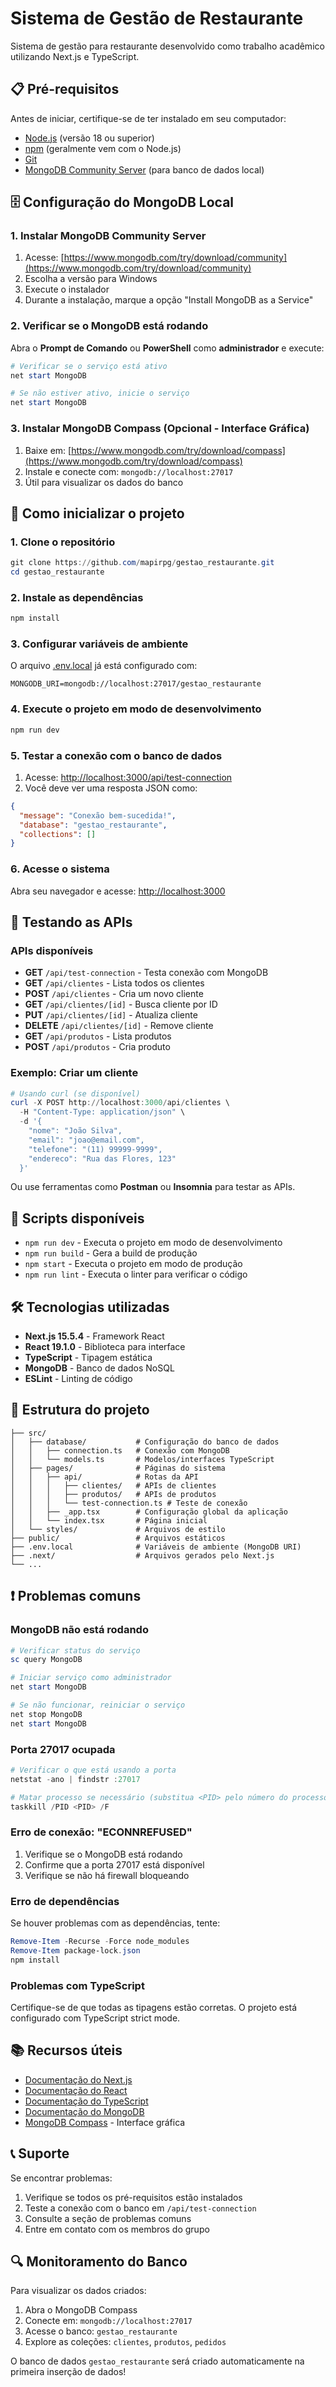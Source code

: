 # Sistema de Gestão de Restaurante

Sistema de gestão para restaurante desenvolvido como trabalho acadêmico utilizando Next.js e TypeScript.

## 📋 Pré-requisitos

Antes de iniciar, certifique-se de ter instalado em seu computador:

- [Node.js](https://nodejs.org/) (versão 18 ou superior)
- [npm](https://www.npmjs.com/) (geralmente vem com o Node.js)
- [Git](https://git-scm.com/)
- [MongoDB Community Server](https://www.mongodb.com/try/download/community) (para banco de dados local)

## 🗄️ Configuração do MongoDB Local

### 1. Instalar MongoDB Community Server

1. Acesse: [https://www.mongodb.com/try/download/community](https://www.mongodb.com/try/download/community)
2. Escolha a versão para Windows
3. Execute o instalador
4. Durante a instalação, marque a opção "Install MongoDB as a Service"

### 2. Verificar se o MongoDB está rodando

Abra o **Prompt de Comando** ou **PowerShell** como **administrador** e execute:

```powershell
# Verificar se o serviço está ativo
net start MongoDB

# Se não estiver ativo, inicie o serviço
net start MongoDB
```

### 3. Instalar MongoDB Compass (Opcional - Interface Gráfica)

1. Baixe em: [https://www.mongodb.com/try/download/compass](https://www.mongodb.com/try/download/compass)
2. Instale e conecte com: `mongodb://localhost:27017`
3. Útil para visualizar os dados do banco

## 🚀 Como inicializar o projeto

### 1. Clone o repositório

```powershell
git clone https://github.com/mapirpg/gestao_restaurante.git
cd gestao_restaurante
```

### 2. Instale as dependências

```powershell
npm install
```

### 3. Configurar variáveis de ambiente

O arquivo [.env.local](.env.local) já está configurado com:

```env
MONGODB_URI=mongodb://localhost:27017/gestao_restaurante
```

### 4. Execute o projeto em modo de desenvolvimento

```powershell
npm run dev
```

### 5. Testar a conexão com o banco de dados

1. Acesse: [http://localhost:3000/api/test-connection](http://localhost:3000/api/test-connection)
2. Você deve ver uma resposta JSON como:

```json
{
  "message": "Conexão bem-sucedida!",
  "database": "gestao_restaurante",
  "collections": []
}
```

### 6. Acesse o sistema

Abra seu navegador e acesse: [http://localhost:3000](http://localhost:3000)

## 🧪 Testando as APIs

### APIs disponíveis

- **GET** `/api/test-connection` - Testa conexão com MongoDB
- **GET** `/api/clientes` - Lista todos os clientes
- **POST** `/api/clientes` - Cria um novo cliente
- **GET** `/api/clientes/[id]` - Busca cliente por ID
- **PUT** `/api/clientes/[id]` - Atualiza cliente
- **DELETE** `/api/clientes/[id]` - Remove cliente
- **GET** `/api/produtos` - Lista produtos
- **POST** `/api/produtos` - Cria produto

### Exemplo: Criar um cliente

```powershell
# Usando curl (se disponível)
curl -X POST http://localhost:3000/api/clientes \
  -H "Content-Type: application/json" \
  -d '{
    "nome": "João Silva",
    "email": "joao@email.com",
    "telefone": "(11) 99999-9999",
    "endereco": "Rua das Flores, 123"
  }'
```

Ou use ferramentas como **Postman** ou **Insomnia** para testar as APIs.

## 📝 Scripts disponíveis

- `npm run dev` - Executa o projeto em modo de desenvolvimento
- `npm run build` - Gera a build de produção
- `npm start` - Executa o projeto em modo de produção
- `npm run lint` - Executa o linter para verificar o código

## 🛠️ Tecnologias utilizadas

- **Next.js 15.5.4** - Framework React
- **React 19.1.0** - Biblioteca para interface
- **TypeScript** - Tipagem estática
- **MongoDB** - Banco de dados NoSQL
- **ESLint** - Linting de código

## 📁 Estrutura do projeto

```
├── src/
│   ├── database/           # Configuração do banco de dados
│   │   ├── connection.ts   # Conexão com MongoDB
│   │   └── models.ts       # Modelos/interfaces TypeScript
│   ├── pages/              # Páginas do sistema
│   │   ├── api/            # Rotas da API
│   │   │   ├── clientes/   # APIs de clientes
│   │   │   ├── produtos/   # APIs de produtos
│   │   │   └── test-connection.ts # Teste de conexão
│   │   ├── _app.tsx        # Configuração global da aplicação
│   │   └── index.tsx       # Página inicial
│   └── styles/             # Arquivos de estilo
├── public/                 # Arquivos estáticos
├── .env.local              # Variáveis de ambiente (MongoDB URI)
├── .next/                  # Arquivos gerados pelo Next.js
└── ...
```

## ❗ Problemas comuns

### MongoDB não está rodando

```powershell
# Verificar status do serviço
sc query MongoDB

# Iniciar serviço como administrador
net start MongoDB

# Se não funcionar, reiniciar o serviço
net stop MongoDB
net start MongoDB
```

### Porta 27017 ocupada

```powershell
# Verificar o que está usando a porta
netstat -ano | findstr :27017

# Matar processo se necessário (substitua <PID> pelo número do processo)
taskkill /PID <PID> /F
```

### Erro de conexão: "ECONNREFUSED"

1. Verifique se o MongoDB está rodando
2. Confirme que a porta 27017 está disponível
3. Verifique se não há firewall bloqueando

### Erro de dependências

Se houver problemas com as dependências, tente:

```powershell
Remove-Item -Recurse -Force node_modules
Remove-Item package-lock.json
npm install
```

### Problemas com TypeScript

Certifique-se de que todas as tipagens estão corretas. O projeto está configurado com TypeScript strict mode.

## 📚 Recursos úteis

- [Documentação do Next.js](https://nextjs.org/docs)
- [Documentação do React](https://react.dev/)
- [Documentação do TypeScript](https://www.typescriptlang.org/docs/)
- [Documentação do MongoDB](https://docs.mongodb.com/)
- [MongoDB Compass](https://www.mongodb.com/products/compass) - Interface gráfica

## 📞 Suporte

Se encontrar problemas:

1. Verifique se todos os pré-requisitos estão instalados
2. Teste a conexão com o banco em `/api/test-connection`
3. Consulte a seção de problemas comuns
4. Entre em contato com os membros do grupo

## 🔍 Monitoramento do Banco

Para visualizar os dados criados:

1. Abra o MongoDB Compass
2. Conecte em: `mongodb://localhost:27017`
3. Acesse o banco: `gestao_restaurante`
4. Explore as coleções: `clientes`, `produtos`, `pedidos`

O banco de dados `gestao_restaurante` será criado automaticamente na primeira inserção de dados!
